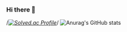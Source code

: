 ### Hi there 👋

/*[![Solved.ac Profile](http://mazassumnida.wtf/api/v2/generate_badge?boj=dohi)](https://solved.ac/dohi/)*/
![Anurag's GitHub stats](https://github-readme-stats.vercel.app/api?username=DoHi0512&show_icons=true&theme=radical)
